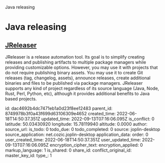 Java releasing

# Java releasing

## [**JReleaser**](https://jreleaser.org/)
JReleaser is a release automation tool. Its goal is to simplify creating releases and publishing artifacts to multiple package managers while providing customizable options. However, you may use it with projects that do not require publishing binary assets. You may use it to create Git releases (tag, changelog, assets), announce releases, create additional binaries and files to be published via package managers. JReleaser supports any kind of project regardless of its source language (Java, Node, Rust, Perl, Python, etc), although it provides additional benefits to Java based projects.



id: dac4692b4dc7471eb1a0d23f8ee12483
parent_id: 8749978b3f0a43f699d63106309e4652
created_time: 2022-06-18T14:50:37.351Z
updated_time: 2022-09-13T07:16:06.095Z
is_conflict: 0
latitude: 50.03430920
longitude: 15.78119940
altitude: 0.0000
author: 
source_url: 
is_todo: 0
todo_due: 0
todo_completed: 0
source: joplin-desktop
source_application: net.cozic.joplin-desktop
application_data: 
order: 0
user_created_time: 2022-06-18T14:50:37.351Z
user_updated_time: 2022-09-13T07:16:06.095Z
encryption_cipher_text: 
encryption_applied: 0
markup_language: 1
is_shared: 0
share_id: 
conflict_original_id: 
master_key_id: 
type_: 1